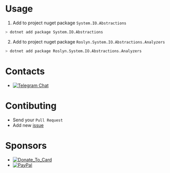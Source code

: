 # Usage
1. Add to project nuget package `System.IO.Abstractions`
``` bash
> dotnet add package System.IO.Abstractions
```
2. Add to project nuget package `Roslyn.System.IO.Abstractions.Analyzers`
``` bash
> dotnet add package Roslyn.System.IO.Abstractions.Analyzers
```

# Contacts

- [![Telegram Chat](https://img.shields.io/badge/Chat-Telegram-0F80C1.svg)](https://t.me/System_IO_Abstractions_Analyzer)

# Contibuting

- Send your `Pull Request`
- Add new [issue](https://github.com/System-IO-Abstractions/System.IO.Abstractions.Analyzers/issues/new)

# Sponsors
- [![Donate_To_Card](https://img.shields.io/badge/Donate_To_Card-donate-red.svg)](https://money.alfabank.ru/p2p/web/transfer/minyutin)
- [![PayPal](https://img.shields.io/badge/PayPal-donate-red.svg)](https://www.paypal.me/InyutinMaxim)
